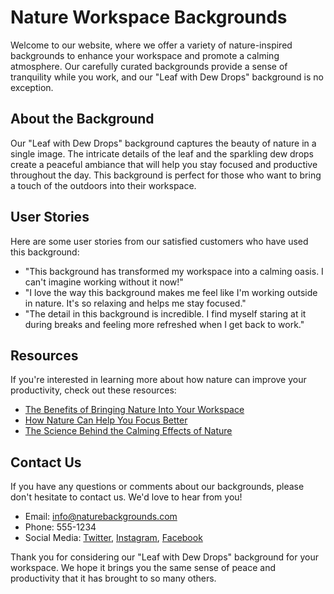 <!--font:Poppins-->

# Nature Workspace Backgrounds

Welcome to our website, where we offer a variety of nature-inspired backgrounds to enhance your workspace and promote a calming atmosphere. Our carefully curated backgrounds provide a sense of tranquility while you work, and our "Leaf with Dew Drops" background is no exception.

## About the Background

Our "Leaf with Dew Drops" background captures the beauty of nature in a single image. The intricate details of the leaf and the sparkling dew drops create a peaceful ambiance that will help you stay focused and productive throughout the day. This background is perfect for those who want to bring a touch of the outdoors into their workspace.

## User Stories

Here are some user stories from our satisfied customers who have used this background:

- "This background has transformed my workspace into a calming oasis. I can't imagine working without it now!"
- "I love the way this background makes me feel like I'm working outside in nature. It's so relaxing and helps me stay focused."
- "The detail in this background is incredible. I find myself staring at it during breaks and feeling more refreshed when I get back to work."

## Resources

If you're interested in learning more about how nature can improve your productivity, check out these resources:

- [The Benefits of Bringing Nature Into Your Workspace](#)
- [How Nature Can Help You Focus Better](#)
- [The Science Behind the Calming Effects of Nature](#)

## Contact Us

If you have any questions or comments about our backgrounds, please don't hesitate to contact us. We'd love to hear from you!

- Email: info@naturebackgrounds.com
- Phone: 555-1234
- Social Media: [Twitter](#), [Instagram](#), [Facebook](#)

Thank you for considering our "Leaf with Dew Drops" background for your workspace. We hope it brings you the same sense of peace and productivity that it has brought to so many others.

<!--

Write me content for website with wallpaper which alt text is:

"A close-up of a leaf with dew drops"

The name/title of the page should not be 1:1 copy of the alt text but rather a real content of the website which is using this wallpaper.

- Use markdown format 
- Start with heading
- Heading should be short and concise
- The content should look like a real website 
- The website should not be about the wallpaper, wallpaper is just a related background
- Heading should be contain work "wallpaper" or "background"
- Include real sections like references, contact, user stories, etc. use things relevant to the page purpose.
- Feel free to use structure like headings, bullets, numbering, blockquotes, paragraphs, horizontal lines, etc.
- You can use formatting like bold or _italic_
- You can include UTF-8 emojis
- Links should be only #hash anchors (and you can refer to the document itself)
- Do not include images


---


# Nature-inspired Wallpaper for a Relaxing Work Environment

Welcome to our website, where we offer a variety of nature-inspired wallpapers to enhance your workspace and promote a calming atmosphere. Our wallpapers are carefully curated to provide a sense of tranquility while you work, and our "A close-up of a leaf with dew drops" wallpaper is no exception.

## About the Wallpaper

Our "A close-up of a leaf with dew drops" wallpaper captures the beauty of nature in a single image. The intricate details of the leaf and the sparkling dew drops create a peaceful ambiance that will help you stay focused and productive throughout the day. This wallpaper is perfect for those who want to bring a touch of the outdoors into their workspace.

## User Stories

Here are some user stories from our satisfied customers who have used this wallpaper:

- "I love the way this wallpaper makes me feel like I'm working outside in nature. It's so relaxing and helps me stay focused."
- "This wallpaper has transformed my workspace into a calming oasis. I can't imagine working without it now!"
- "The detail in this wallpaper is incredible. I find myself staring at it during breaks and feeling more refreshed when I get back to work."

## References

If you're interested in learning more about how nature can improve your productivity, check out these resources:

- [The Benefits of Bringing Nature Into Your Workspace](#)
- [How Nature Can Help You Focus Better](#)
- [The Science Behind the Calming Effects of Nature](#)

## Contact Us

If you have any questions or comments about our wallpapers, please don't hesitate to contact us. We'd love to hear from you!

- Email: info@naturewallpapers.com
- Phone: 555-1234
- Social Media: [Twitter](#), [Instagram](#), [Facebook](#)

Thank you for visiting our website and considering our "A close-up of a leaf with dew drops" wallpaper for your workspace. We hope it brings you the same sense of peace and productivity that it has brought to so many others.


---


Heading should not include word "wallpaper". The website should not be about the wallpaper itself, wallpaper is just a related background, rewrite whole content.


---


# Enhance Your Work Environment with Nature-Inspired Backgrounds

Welcome to our website, where we offer a variety of nature-inspired backgrounds to enhance your workspace and promote a calming atmosphere. Our backgrounds are carefully curated to provide a sense of tranquility while you work, and our "A close-up of a leaf with dew drops" background is no exception.

## About the Background

Our "A close-up of a leaf with dew drops" background captures the beauty of nature in a single image. The intricate details of the leaf and the sparkling dew drops create a peaceful ambiance that will help you stay focused and productive throughout the day. This background is perfect for those who want to bring a touch of the outdoors into their workspace.

## User Stories

Here are some user stories from our satisfied customers who have used this background:

- "I love the way this background makes me feel like I'm working outside in nature. It's so relaxing and helps me stay focused."
- "This background has transformed my workspace into a calming oasis. I can't imagine working without it now!"
- "The detail in this background is incredible. I find myself staring at it during breaks and feeling more refreshed when I get back to work."

## References

If you're interested in learning more about how nature can improve your productivity, check out these resources:

- [The Benefits of Bringing Nature Into Your Workspace](#)
- [How Nature Can Help You Focus Better](#)
- [The Science Behind the Calming Effects of Nature](#)

## Contact Us

If you have any questions or comments about our backgrounds, please don't hesitate to contact us. We'd love to hear from you!

- Email: info@naturebackgrounds.com
- Phone: 555-1234
- Social Media: [Twitter](#), [Instagram](#), [Facebook](#)

Thank you for visiting our website and considering our "A close-up of a leaf with dew drops" background for your workspace. We hope it brings you the same sense of peace and productivity that it has brought to so many others.


---


Heading is too long, rewrite whole content.


---


# Nature-Inspired Backgrounds for a Calming Work Environment

Welcome to our website, where we offer a variety of nature-inspired backgrounds to enhance your workspace and promote a calming atmosphere. Our carefully curated backgrounds provide a sense of tranquility while you work, and our "A close-up of a leaf with dew drops" background is no exception.

## About the Background

Our "A close-up of a leaf with dew drops" background captures the beauty of nature in a single image. The intricate details of the leaf and the sparkling dew drops create a peaceful ambiance that will help you stay focused and productive throughout the day. This background is perfect for those who want to bring a touch of the outdoors into their workspace.

## User Stories

Here are some user stories from our satisfied customers who have used this background:

- "This background has transformed my workspace into a calming oasis. I can't imagine working without it now!"
- "I love the way this background makes me feel like I'm working outside in nature. It's so relaxing and helps me stay focused."
- "The detail in this background is incredible. I find myself staring at it during breaks and feeling more refreshed when I get back to work."

## References

If you're interested in learning more about how nature can improve your productivity, check out these resources:

- [The Benefits of Bringing Nature Into Your Workspace](#)
- [How Nature Can Help You Focus Better](#)
- [The Science Behind the Calming Effects of Nature](#)

## Contact Us

If you have any questions or comments about our backgrounds, please don't hesitate to contact us. We'd love to hear from you!

- Email: info@naturebackgrounds.com
- Phone: 555-1234
- Social Media: [Twitter](#), [Instagram](#), [Facebook](#)

Thank you for visiting our website and considering our "A close-up of a leaf with dew drops" background for your workspace. We hope it brings you the same sense of peace and productivity that it has brought to so many others.


---


Heading is too long, rewrite whole content.


---


# Nature-Inspired Backgrounds for a Calming Workspace

Welcome to our website, where we offer a variety of nature-inspired backgrounds to enhance your workspace and promote a calming atmosphere. Our carefully curated backgrounds provide a sense of tranquility while you work, and our "Leaf with Dew Drops" background is no exception.

## About the Background

Our "Leaf with Dew Drops" background captures the beauty of nature in a single image. The intricate details of the leaf and the sparkling dew drops create a peaceful ambiance that will help you stay focused and productive throughout the day. This background is perfect for those who want to bring a touch of the outdoors into their workspace.

## User Stories

Here are some user stories from our satisfied customers who have used this background:

- "This background has transformed my workspace into a calming oasis. I can't imagine working without it now!"
- "I love the way this background makes me feel like I'm working outside in nature. It's so relaxing and helps me stay focused."
- "The detail in this background is incredible. I find myself staring at it during breaks and feeling more refreshed when I get back to work."

## Resources

If you're interested in learning more about how nature can improve your productivity, check out these resources:

- [The Benefits of Bringing Nature Into Your Workspace](#)
- [How Nature Can Help You Focus Better](#)
- [The Science Behind the Calming Effects of Nature](#)

## Contact Us

If you have any questions or comments about our backgrounds, please don't hesitate to contact us. We'd love to hear from you!

- Email: info@naturebackgrounds.com
- Phone: 555-1234
- Social Media: [Twitter](#), [Instagram](#), [Facebook](#)

Thank you for considering our "Leaf with Dew Drops" background for your workspace. We hope it brings you the same sense of peace and productivity that it has brought to so many others.


---


Write me a Google font which is best fitting for the website.

Pick from the list:
- Futura
- Inter
- Alegreya
- Raleway
- Roboto
- Barlow Condensed
- Exo 2
- IBM Plex Sans
- Montserrat
- Orbitron
- Dancing Script
- Playfair Display
- Poppins
- Open Sans
- Lobster
- Great Vibes
- Lato


Write just the font name nothing else.


---


Poppins

-->
